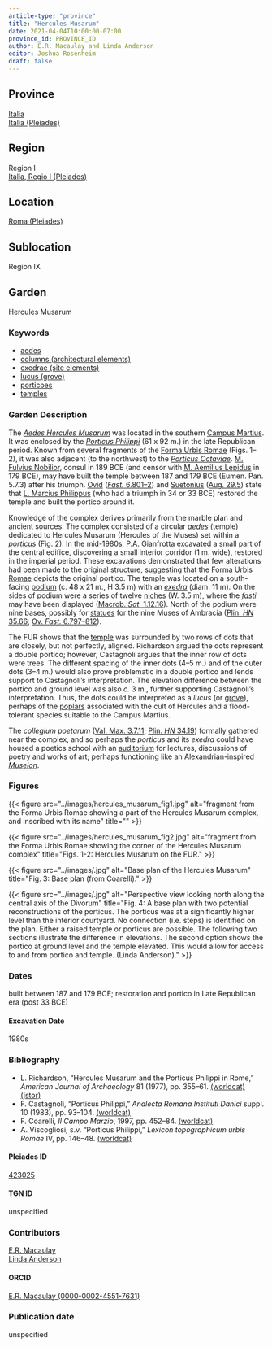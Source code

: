 ```yaml
---
article-type: "province"
title: "Hercules Musarum"
date: 2021-04-04T10:00:00-07:00
province_id: PROVINCE_ID
author: E.R. Macaulay and Linda Anderson
editor: Joshua Rosenheim
draft: false
---
```


## Province

[Italia]({{<relref"../../../..">}}) \
[Italia (Pleiades)](https://pleiades.stoa.org/places/1052)

## Region

Region I \
[Italia, Regio I (Pleiades)](https://pleiades.stoa.org/places/441075550)

## Location

[Roma (Pleiades)](https://pleiades.stoa.org/places/423025)

## Sublocation

Region IX <!-- Pleiades link?-->

## Garden

Hercules Musarum
<!--Pleiades link?-->

### Keywords

- [aedes](http://www.getty.edu/vow/AATFullDisplay?find=&logic=AND&note=&subjectid=300007560)
- [columns (architectural elements)](http://vocab.getty.edu/page/aat/300001571)
- [exedrae (site elements)](http://vocab.getty.edu/page/aat/300081589)
- [lucus (grove)](http://vocab.getty.edu/page/aat/300008884)
- [porticoes](http://vocab.getty.edu/page/aat/300004145)
- [temples](http://vocab.getty.edu/page/aat/300007595)

### Garden Description

The [*Aedes Hercules Musarum*](http://archive1.village.virginia.edu/spw4s/RomanForum/GoogleEarth/AK_GE/AK_HTML/TS-031.html) was located in the southern [Campus Martius](https://en.wikipedia.org/wiki/Campus_Martius). It was enclosed by the [*Porticus Philippi*](http://archive1.village.virginia.edu/spw4s/RomanForum/GoogleEarth/HTML/PO-010.html) (61 x 92 m.) in the late Republican period. Known from several fragments of the [Forma Urbis Romae](https://en.wikipedia.org/wiki/Forma_Urbis_Romae) (Figs. 1–2), it was also adjacent (to the northwest) to the [*Porticus Octaviae*](https://exhibits.stanford.edu/nash/feature/the-porticus-of-octavia). [M. Fulvius Nobilior](https://www.britannica.com/biography/Marcus-Fulvius-Nobilior), consul in 189 BCE (and censor with [M. Aemilius Lepidus](https://www.britannica.com/biography/Marcus-Aemilius-Lepidus-Roman-statesman-died-152-BC) in 179 BCE), may have built the temple between 187 and 179 BCE (Eumen. Pan. 5.7.3) after his triumph. [Ovid](https://www.britannica.com/biography/Ovid-Roman-poet) ([*Fast.* 6.801–2](http://www.perseus.tufts.edu/hopper/text?doc=Perseus%3Atext%3A2008.01.0547%3Abook%3D6)) and [Suetonius](https://www.britannica.com/biography/Suetonius) ([Aug. 29.5](http://www.perseus.tufts.edu/hopper/text?doc=Perseus%3Atext%3A1999.02.0061%3Alife%3Daug.%3Achapter%3D29%3Asection%3D5)) state that [L. Marcius Philippus](https://en.wikipedia.org/wiki/Lucius_Marcius_Philippus_(consul_38_BC)) (who had a triumph in 34 or 33 BCE) restored the temple and built the portico around it.

Knowledge of the complex derives primarily from the marble plan and ancient sources. The complex consisted of a circular [*aedes*](http://www.getty.edu/vow/AATFullDisplay?find=&logic=AND&note=&subjectid=300007560) (temple) dedicated to Hercules Musarum (Hercules of the Muses) set within a [*porticus*](http://vocab.getty.edu/page/aat/300004145) (Fig. 2). In the mid-1980s, P.A. Gianfrotta excavated a small part of the central edifice, discovering a small interior corridor (1 m. wide), restored in the imperial period. These excavations demonstrated that few alterations had been made to the original structure, suggesting that the [Forma Urbis Romae](https://en.wikipedia.org/wiki/Forma_Urbis_Romae) depicts the original portico. The temple was located on a south-facing [podium](http://vocab.getty.edu/page/aat/300000976) (c. 48 x 21 m., H 3.5 m) with an [*exedra*](http://vocab.getty.edu/page/aat/300081589) (diam. 11 m). On the sides of podium were a series of twelve [niches](http://vocab.getty.edu/page/aat/300002704) (W. 3.5 m), where the [*fasti*](https://www.britannica.com/topic/fasti-Roman-calendar) may have been displayed ([Macrob. *Sat.* 1.12.16](https://penelope.uchicago.edu/Thayer/L/Roman/Texts/Macrobius/Saturnalia/1*.html)). North of the podium were nine bases, possibly for [statues](http://vocab.getty.edu/page/aat/300047600) for the nine Muses of Ambracia ([Plin. *HN* 35.66](https://penelope.uchicago.edu/Thayer/L/Roman/Texts/Pliny_the_Elder/35*.html); [Ov. *Fast.* 6.797–812](http://www.perseus.tufts.edu/hopper/text?doc=Perseus%3Atext%3A2008.01.0547%3Abook%3D6)).  

The FUR shows that the [temple]((http://vocab.getty.edu/page/aat/300007595)) was surrounded by two rows of dots that are closely, but not perfectly, aligned. Richardson argued the dots represent a double portico; however, Castagnoli argues that the inner row of dots were trees. The different spacing of the inner dots (4–5 m.) and of the outer dots (3–4 m.) would also prove problematic in a double portico and lends support to Castagnoli’s interpretation. The elevation difference between the portico and ground level was also *c.* 3 m., further supporting Castagnoli’s interpretation. Thus, the dots could be interpreted as a *lucus* (or [grove](http://vocab.getty.edu/page/aat/300008884)), perhaps of the [poplars](https://en.wikipedia.org/wiki/Populus_alba) associated with the cult of Hercules and a flood-tolerant species suitable to the Campus Martius.

The *collegium poetarum* ([Val. Max. 3.7.11](http://www.perseus.tufts.edu/hopper/text?doc=Perseus%3Atext%3A2008.01.0675%3Abook%3D3%3Achapter%3D7%3Asection%3D11); [Plin. *HN* 34.19](https://penelope.uchicago.edu/Thayer/L/Roman/Texts/Pliny_the_Elder/34*.html)) formally gathered near the complex, and so perhaps the *porticus* and its *exedra* could have housed a poetics school with an [auditorium](http://vocab.getty.edu/page/aat/300004394) for lectures, discussions of poetry and works of art; perhaps functioning like an Alexandrian-inspired [*Museion*](https://en.wikipedia.org/wiki/Musaeum).

### Figures

{{< figure src="../images/hercules_musarum_fig1.jpg" alt="fragment from the Forma Urbis Romae showing a part of the Hercules Musarum complex, and inscribed with its name" title="" >}}

{{< figure src="../images/hercules_musarum_fig2.jpg" alt="fragment from the Forma Urbis Romae showing the corner of the Hercules Musarum complex" title="Figs. 1-2: Hercules Musarum on the FUR." >}}

{{< figure src="../images/.jpg" alt="Base plan of the Hercules Musarum" title="Fig. 3: Base plan (from Coarelli)." >}}

{{< figure src="../images/.jpg" alt="Perspective view looking north along the central axis of the Divorum" title="Fig. 4: A base plan with two potential reconstructions of the porticus. The porticus was at a significantly higher level than the interior courtyard. No connection (i.e. steps) is identified on the plan. Either a raised temple or porticus are possible. The following two sections illustrate the difference in elevations. The second option shows the portico at ground level and the temple elevated. This would allow for access to and from portico and temple. (Linda Anderson)." >}}

### Dates

built between 187 and 179 BCE; restoration and portico in Late Republican era (post 33 BCE)

#### Excavation Date

1980s

### Bibliography

* L. Richardson, “Hercules Musarum and the Porticus Philippi in Rome,” *American Journal of Archaeology* 81 (1977), pp. 355–61. [(worldcat)](http://www.worldcat.org/oclc/915926883) [(jstor)](https://www.jstor.org/stable/pdf/503009.pdf?refreqid=excelsior%3A377e0064774644b9c5f76bb7eaee514f)
* F. Castagnoli, “Porticus Philippi,” *Analecta Romana Instituti Danici* suppl. 10 (1983), pp. 93–104. [(worldcat)](http://www.worldcat.org/oclc/1708903)
* F. Coarelli, *Il Campo Marzio*, 1997, pp. 452–84. [(worldcat)](http://www.worldcat.org/oclc/906743621)
* A. Viscogliosi, s.v. “Porticus Philippi,” *Lexicon topographicum urbis Romae* IV, pp. 146–48. [(worldcat)](http://www.worldcat.org/oclc/772398569)

#### Pleiades ID

[423025](https://pleiades.stoa.org/places/423025)
<!-- Pleiades resource for Location (Rome), not for the individual garden -->

#### TGN ID

unspecified

### Contributors

[E.R. Macaulay](https://emacaulaylewis.com)\
[Linda Anderson](#)<!--website for Linda Anderson?-->

#### ORCID

[E.R. Macaulay (0000-0002-4551-7631)](https://orcid.org/0000-0002-4551-7631)
<!--ORCID for Linda Anderson-->

### Publication date

unspecified
